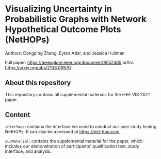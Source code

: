 # Visualizing Uncertainty in Probabilistic Graphs with Network Hypothetical Outcome Plots (NetHOPs)
Authors: Dongping Zhang, Eytan Adar, and Jessica Hullman

Full paper: <https://ieeexplore.ieee.org/document/9552465>
arXiv: <https://arxiv.org/abs/2108.09870>

## About this repository
This repository contains all supplemental materials for the IEEE VIS 2021 paper.

## Content
<code>interface</code>: contains the interface we used to conduct our user study testing NetHOPs. It can also be accessed at <https://net-hop.com>,

<code>supMaterial</code>: contains the supplemental material for the paper, which includes our demonstration of participants' qualification test, study interface, and analysis. 
